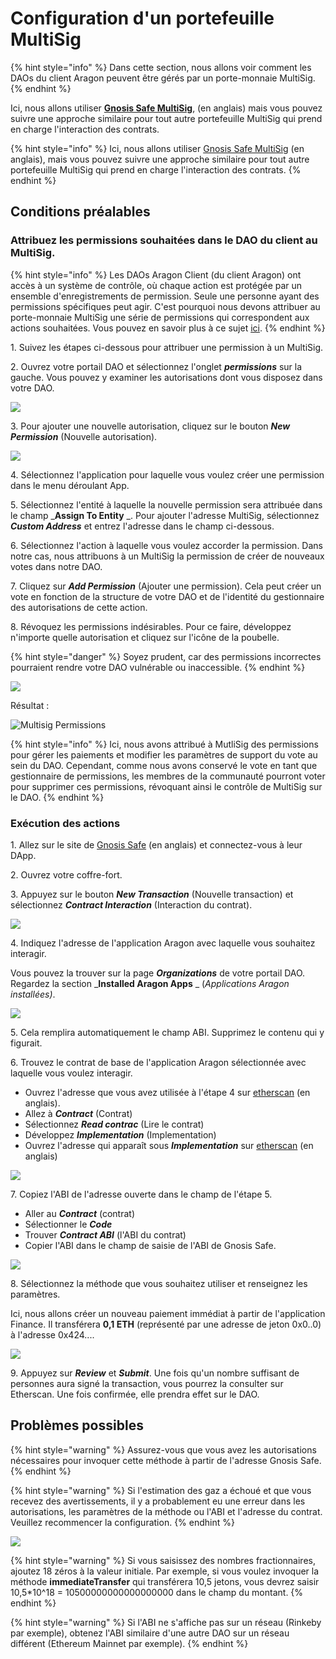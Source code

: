 # Configuration d'un portefeuille MultiSig

{% hint style="info" %}
Dans cette section, nous allons voir comment les DAOs du client Aragon peuvent être gérés par un porte-monnaie MultiSig.
{% endhint %}

Ici, nous allons utiliser [**Gnosis Safe MultiSig**](https://help.gnosis-safe.io/en/articles/3876461-create-a-safe), (en anglais) mais vous pouvez suivre une approche similaire pour tout autre portefeuille MultiSig qui prend en charge l'interaction des contrats.

{% hint style="info" %}
Ici, nous allons utiliser [Gnosis Safe MultiSig](https://gnosis-safe.io) (en anglais), mais vous pouvez suivre une approche similaire pour tout autre portefeuille MultiSig qui prend en charge l'interaction des contrats.
{% endhint %}

## Conditions préalables

### Attribuez les permissions souhaitées dans le DAO du client au MultiSig.

{% hint style="info" %}
Les DAOs Aragon Client (du client Aragon) ont accès à un système de contrôle, où chaque action est protégée par un ensemble d'enregistrements de permission. Seule une personne ayant des permissions spécifiques peut agir. C'est pourquoi nous devons attribuer au porte-monnaie MultiSig une série de permissions qui correspondent aux actions souhaitées. Vous pouvez en savoir plus à ce sujet [ici](aragon-client/explore-template-dao/system-setting/permissions-setting.md).
{% endhint %}

1\. Suivez les étapes ci-dessous pour attribuer une permission à un MultiSig.

2\. Ouvrez votre portail DAO et sélectionnez l'onglet _**permissions**_ sur la gauche. Vous pouvez y examiner les autorisations dont vous disposez dans votre DAO.&#x20;

![](https://d33v4339jhl8k0.cloudfront.net/docs/assets/5c98a4fe0428633d2cf3fcf7/images/6112718fb55c2b04bf6dce7e/file-DCOHNWElgt.png)

3\. Pour ajouter une nouvelle autorisation, cliquez sur le bouton _**New Permission**_ (Nouvelle autorisation).&#x20;

![](https://d33v4339jhl8k0.cloudfront.net/docs/assets/5c98a4fe0428633d2cf3fcf7/images/611272116ffe270af2a97627/file-D7HYuaQgTh.png)

4\. Sélectionnez l'application pour laquelle vous voulez créer une permission dans le menu déroulant App.&#x20;

5\. Sélectionnez l'entité à laquelle la nouvelle permission sera attribuée dans le champ \_**Assign To Entity** \_. Pour ajouter l'adresse MultiSig, sélectionnez _**Custom Address**_  et entrez l'adresse dans le champ ci-dessous.&#x20;

6\. Sélectionnez l'action à laquelle vous voulez accorder la permission. Dans notre cas, nous attribuons à un MultiSig la permission de créer de nouveaux votes dans notre DAO.&#x20;

7\. Cliquez sur _**Add Permission**_ (Ajouter une permission). Cela peut créer un vote en fonction de la structure de votre DAO et de l'identité du gestionnaire des autorisations de cette action.&#x20;

8\. Révoquez les permissions indésirables. Pour ce faire, développez n'importe quelle autorisation et cliquez sur l'icône de la poubelle.

{% hint style="danger" %}
Soyez prudent, car des permissions incorrectes pourraient rendre votre DAO vulnérable ou inaccessible.
{% endhint %}

![](https://d33v4339jhl8k0.cloudfront.net/docs/assets/5c98a4fe0428633d2cf3fcf7/images/611275a7b37d837a3d0e2535/file-AecSpNvGSO.png)

Résultat :

![Multisig Permissions](https://d33v4339jhl8k0.cloudfront.net/docs/assets/5c98a4fe0428633d2cf3fcf7/images/610d0ef364a230081ba1ce2f/file-aDCnpa7wjo.png)

{% hint style="info" %}
Ici, nous avons attribué à MutliSig des permissions pour gérer les paiements et modifier les paramètres de support du vote au sein du DAO. Cependant, comme nous avons conservé le vote en tant que gestionnaire de permissions, les membres de la communauté pourront voter pour supprimer ces permissions, révoquant ainsi le contrôle de MultiSig sur le DAO.
{% endhint %}

### Exécution des actions

1\. Allez sur le site de [Gnosis Safe](https://gnosis-safe.io) (en anglais) et connectez-vous à leur DApp.&#x20;

2\. Ouvrez votre coffre-fort.&#x20;

3\. Appuyez sur le bouton _**New Transaction**_ (Nouvelle transaction) et sélectionnez _**Contract Interaction**_ (Interaction du contrat).

![](https://d33v4339jhl8k0.cloudfront.net/docs/assets/5c98a4fe0428633d2cf3fcf7/images/610d0efb766e8844fc34e2c5/file-ery56Brop6.png)

4\. Indiquez l'adresse de l'application Aragon avec laquelle vous souhaitez interagir.&#x20;

Vous pouvez la trouver sur la page _**Organizations**_ de votre portail DAO. Regardez la section \_**Installed Aragon Apps** \_ (_Applications Aragon installées)_.

![](https://d33v4339jhl8k0.cloudfront.net/docs/assets/5c98a4fe0428633d2cf3fcf7/images/610d1014766e8844fc34e2cd/file-8cuqErvYC1.png)

5\. Cela remplira automatiquement le champ ABI. Supprimez le contenu qui y figurait.&#x20;

6\. Trouvez le contrat de base de l'application Aragon sélectionnée avec laquelle vous voulez interagir.&#x20;

* Ouvrez l'adresse que vous avez utilisée à l'étape 4 sur [etherscan](https://etherscan.io) (en anglais).&#x20;
* Allez à _**Contract**_ (Contrat)&#x20;
* Sélectionnez _**Read contrac**_ (Lire le contrat)
* Développez _**Implementation**_ (Implementation)
* Ouvrez l'adresse qui apparaît sous _**Implementation**_ sur [etherscan](https://etherscan.io) (en anglais)

![](https://d33v4339jhl8k0.cloudfront.net/docs/assets/5c98a4fe0428633d2cf3fcf7/images/610d115d766e8844fc34e2ce/file-g3POvBnP7e.png)

7\. Copiez l'ABI de l'adresse ouverte dans le champ de l'étape 5.

* Aller au _**Contract**_ (contrat)
* Sélectionner le _**Code**_
* Trouver _**Contract ABI**_ (l'ABI du contrat)
* Copier l'ABI dans le champ de saisie de l'ABI de Gnosis Safe.

![](https://d33v4339jhl8k0.cloudfront.net/docs/assets/5c98a4fe0428633d2cf3fcf7/images/610d12f1766e8844fc34e2d7/file-nCgkCpoDAD.png)

8\. Sélectionnez la méthode que vous souhaitez utiliser et renseignez les paramètres.

Ici, nous allons créer un nouveau paiement immédiat à partir de l'application Finance. Il transférera **0,1 ETH** (représenté par une adresse de jeton 0x0..0) à l'adresse 0x424....

![](https://d33v4339jhl8k0.cloudfront.net/docs/assets/5c98a4fe0428633d2cf3fcf7/images/611277e1766e8844fc34f0ab/file-xlkaRMNQ6n.png)

9\. Appuyez sur _**Review**_ et _**Submit**_. Une fois qu'un nombre suffisant de personnes aura signé la transaction, vous pourrez la consulter sur Etherscan. Une fois confirmée, elle prendra effet sur le DAO.&#x20;

## Problèmes possibles

{% hint style="warning" %}
Assurez-vous que vous avez les autorisations nécessaires pour invoquer cette méthode à partir de l'adresse Gnosis Safe.
{% endhint %}

{% hint style="warning" %}
Si l'estimation des gaz a échoué et que vous recevez des avertissements, il y a probablement eu une erreur dans les autorisations, les paramètres de la méthode ou l'ABI et l'adresse du contrat. Veuillez recommencer la configuration.
{% endhint %}

![](https://d33v4339jhl8k0.cloudfront.net/docs/assets/5c98a4fe0428633d2cf3fcf7/images/611278276ffe270af2a97644/file-rxfkptmQt8.png)

{% hint style="warning" %}
Si vous saisissez des nombres fractionnaires, ajoutez 18 zéros à la valeur initiale. Par exemple, si vous voulez invoquer la méthode **immediateTransfer** qui transférera 10,5 jetons, vous devrez saisir 10,5\*10^18 = 10500000000000000000 dans le champ du montant.
{% endhint %}

{% hint style="warning" %}
Si l'ABI ne s'affiche pas sur un réseau (Rinkeby par exemple), obtenez l'ABI similaire d'une autre DAO sur un réseau différent (Ethereum Mainnet par exemple).
{% endhint %}
